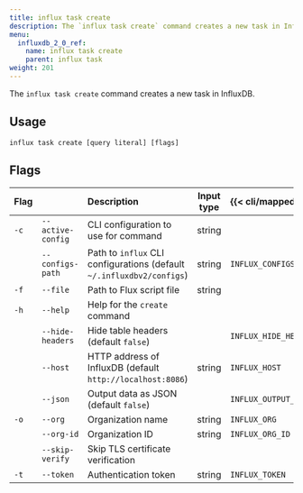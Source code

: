 ```yaml
---
title: influx task create
description: The `influx task create` command creates a new task in InfluxDB.
menu:
  influxdb_2_0_ref:
    name: influx task create
    parent: influx task
weight: 201
---
```


The `influx task create` command creates a new task in InfluxDB.

## Usage
```
influx task create [query literal] [flags]
```

## Flags
| Flag |                   | Description                                                           | Input type | {{< cli/mapped >}}    |
|:---- |:---               |:-----------                                                           |:----------:|:--------------------- |
| `-c` | `--active-config` | CLI configuration to use for command                                  | string     |                       |
|      | `--configs-path`  | Path to `influx` CLI configurations (default `~/.influxdbv2/configs`) | string     |`INFLUX_CONFIGS_PATH`  |
| `-f` | `--file`          | Path to Flux script file                                              | string     |                       |
| `-h` | `--help`          | Help for the `create` command                                         |            |                       |
|      | `--hide-headers`  | Hide table headers (default `false`)                                  |            | `INFLUX_HIDE_HEADERS` |
|      | `--host`          | HTTP address of InfluxDB (default `http://localhost:8086`)            | string     | `INFLUX_HOST`         |
|      | `--json`          | Output data as JSON (default `false`)                                 |            | `INFLUX_OUTPUT_JSON`  |
| `-o` | `--org`           | Organization name                                                     | string     | `INFLUX_ORG`          |
|      | `--org-id`        | Organization ID                                                       | string     | `INFLUX_ORG_ID`       |
|      | `--skip-verify`   | Skip TLS certificate verification                                     |            |                       |
| `-t` | `--token`         | Authentication token                                                  | string     | `INFLUX_TOKEN`        |
